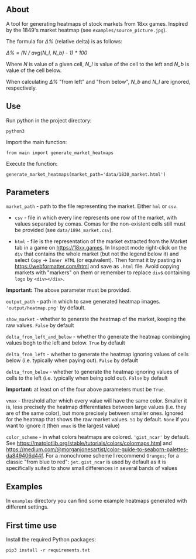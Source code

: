 ## About

A tool for generating heatmaps of stock markets from 18xx games.
Inspired by the 1849's market heatmap (see `examples/source_picture.jpg`).

The formula for _Δ%_ (relative delta) is as follows:

_Δ% = (N / avg(N_l, N_b) - 1) * 100_

Where _N_ is value of a given cell, _N_l_ is value of the cell to the left and _N_b_ is value of the cell below.

When calculating _Δ%_ "from left" and "from below", _N_b_ and _N_l_ are ignored, respectively.

## Use

Run python in the project directory:

`python3`

Import the main function:

`from main import generate_market_heatmaps`

Execute the function:

`generate_market_heatmaps(market_path='data/1830_market.html')`

## Parameters

`market_path` - path to the file representing the market. Either `hml` or `csv`.

- `csv` - file in which every line represents one row of the market, with values separated by comas. Comas for the non-existent cells still must be provided (see `data/1894_market.csv`).

- `html` - file is the representation of the market extracted from the Market tab in a game on https://18xx.games.
In Inspect mode right-click on the `div` that contains the whole market (but not the legend below it)
and select `Copy` -> `Inner HTML` (or equivalent).
Then format it by pasting in https://webformatter.com/html and save as `.html` file.
Avoid copying markets with "markers" on them or remember to replace `div`s containing `logo` by `<div></div>`.

**Important:** The above parameter must be provided.

`output_path` - path in which to save generated heatmap images. `'output/heatmap.png'` by default.

`show_market` - whether to generate the heatmap of the market, keeping the raw values.
`False` by default

`delta_from_left_and_below` - whether tho generate the heatmap combinging values bogh to the left and below.
`True` by default

`delta_from_left` - whether to generate the heatmap ignoring values of cells below
(i.e. typically when paying out).
`False` by default

`delta_from_below` - whether to generate the heatmap ignoring values of cells to the left
(i.e. typically when being sold out).
`False` by default

**Important:** at least on of the four above parameters must be `True`.

`vmax` - threshold after which every value will have the same color.
Smaller it is, less precisely the heatmap differentiates between large values (i.e. they are of the same color),
but more precisely between smaller ones. Ignored for the heatmap that shows the raw market values.
`51` by default. `None` if you want to ignore it (then `vmax` is the largest value)

`color_scheme` - in what colors heatmaps are colored. `'gist_ncar'` by default.
See https://matplotlib.org/stable/tutorials/colors/colormaps.html and https://medium.com/@morganjonesartist/color-guide-to-seaborn-palettes-da849406d44f.
For a monochrome scheme I recommend `Oranges`; for a classic "from blue to red": `jet`.
`gist_ncar` is used by default as it is specifically suited to show small differences in several bands of values

## Examples

In `examples` directory you can find some example heatmaps generated with different settings.

## First time use

Install the required Python packages:

`pip3 install -r requirements.txt`